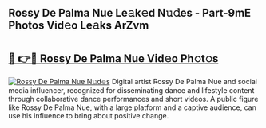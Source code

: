 ## Rossy De Palma Nue Le𝚊k𝚎d N𝚞𝚍es - Part-9mE Photos Vid𝚎o Le𝚊ks ArZvm

# <h2><a href="http://fb08ng4.evod.top/?m=Rossy+De+Palma+Nue">🔗 👉🔴 Rossy De Palma Nue Vid𝚎o Ph𝚘t𝚘s</a></h2>

[![Rossy De Palma Nue N𝚞d𝚎s](https://i.imgur.com/8V9OHl7.gif)](http://fb08ng4.evod.top/?m=Rossy+De+Palma+Nue)
Digital artist Rossy De Palma Nue and social media influencer, recognized for disseminating dance and lifestyle content through collaborative dance performances and short videos. A public figure like Rossy De Palma Nue, with a large platform and a captive audience, can use his influence to bring about positive change. 
